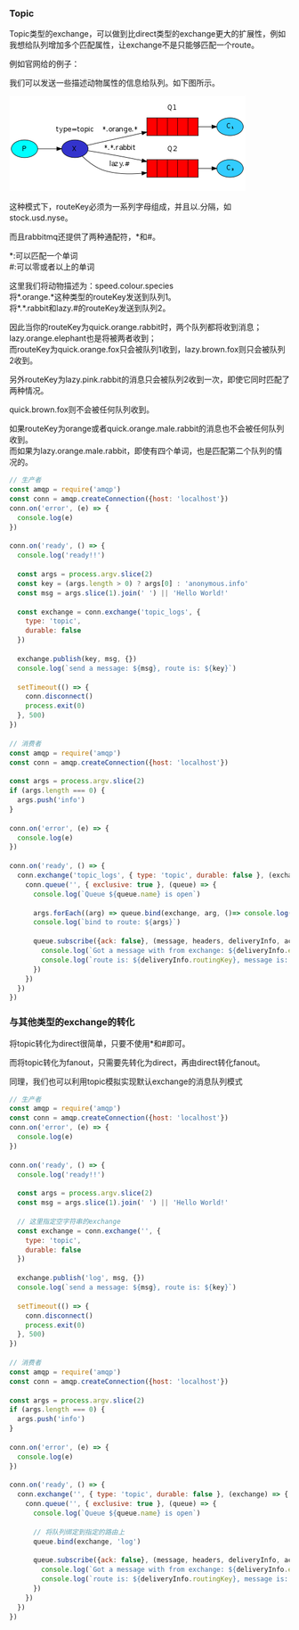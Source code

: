 ### Topic
Topic类型的exchange，可以做到比direct类型的exchange更大的扩展性，例如我想给队列增加多个匹配属性，让exchange不是只能够匹配一个route。

例如官网给的例子：

我们可以发送一些描述动物属性的信息给队列。如下图所示。

![示例](https://raw.githubusercontent.com/zhengweikeng/rabbitmq-try/master/src/topic/python-five.png)

这种模式下，routeKey必须为一系列字母组成，并且以.分隔，如stock.usd.nyse。

而且rabbitmq还提供了两种通配符，*和#。

*:可以匹配一个单词  
\#:可以零或者以上的单词

这里我们将动物描述为：speed.colour.species  
将\*.orange.\*这种类型的routeKey发送到队列1。  
将\*.\*.rabbit和lazy.#的routeKey发送到队列2。

因此当你的routeKey为quick.orange.rabbit时，两个队列都将收到消息；  
lazy.orange.elephant也是将被两者收到；  
而routeKey为quick.orange.fox只会被队列1收到，lazy.brown.fox则只会被队列2收到。

另外routeKey为lazy.pink.rabbit的消息只会被队列2收到一次，即使它同时匹配了两种情况。

quick.brown.fox则不会被任何队列收到。

如果routeKey为orange或者quick.orange.male.rabbit的消息也不会被任何队列收到。  
而如果为lazy.orange.male.rabbit，即使有四个单词，也是匹配第二个队列的情况的。

```javascript
// 生产者
const amqp = require('amqp')
const conn = amqp.createConnection({host: 'localhost'})
conn.on('error', (e) => {
  console.log(e)
})

conn.on('ready', () => {
  console.log('ready!!')
  
  const args = process.argv.slice(2)
  const key = (args.length > 0) ? args[0] : 'anonymous.info'
  const msg = args.slice(1).join(' ') || 'Hello World!'
  
  const exchange = conn.exchange('topic_logs', {
    type: 'topic',
    durable: false
  })
  
  exchange.publish(key, msg, {})
  console.log(`send a message: ${msg}, route is: ${key}`)
  
  setTimeout(() => {
    conn.disconnect()
    process.exit(0)
  }, 500)
})

// 消费者
const amqp = require('amqp')
const conn = amqp.createConnection({host: 'localhost'})

const args = process.argv.slice(2)
if (args.length === 0) {
  args.push('info')
}

conn.on('error', (e) => {
  console.log(e)
})

conn.on('ready', () => {
  conn.exchange('topic_logs', { type: 'topic', durable: false }, (exchange) => {
    conn.queue('', { exclusive: true }, (queue) => {
      console.log(`Queue ${queue.name} is open`)
      
      args.forEach((arg) => queue.bind(exchange, arg, ()=> console.log('bind finish')))
      console.log(`bind to route: ${args}`)
          
      queue.subscribe({ack: false}, (message, headers, deliveryInfo, ack) => {
        console.log(`Got a message with from exchange: ${deliveryInfo.exchange}`)
        console.log(`route is: ${deliveryInfo.routingKey}, message is: ${message.data.toString()}`)
      })
    })
  })
})
```

### 与其他类型的exchange的转化
将topic转化为direct很简单，只要不使用\*和\#即可。

而将topic转化为fanout，只需要先转化为direct，再由direct转化fanout。

同理，我们也可以利用topic模拟实现默认exchange的消息队列模式
```javascript
// 生产者
const amqp = require('amqp')
const conn = amqp.createConnection({host: 'localhost'})
conn.on('error', (e) => {
  console.log(e)
})

conn.on('ready', () => {
  console.log('ready!!')
  
  const args = process.argv.slice(2)
  const msg = args.slice(1).join(' ') || 'Hello World!'
  
  // 这里指定空字符串的exchange
  const exchange = conn.exchange('', {
    type: 'topic',
    durable: false
  })
  
  exchange.publish('log', msg, {})
  console.log(`send a message: ${msg}, route is: ${key}`)
  
  setTimeout(() => {
    conn.disconnect()
    process.exit(0)
  }, 500)
})

// 消费者
const amqp = require('amqp')
const conn = amqp.createConnection({host: 'localhost'})

const args = process.argv.slice(2)
if (args.length === 0) {
  args.push('info')
}

conn.on('error', (e) => {
  console.log(e)
})

conn.on('ready', () => {
  conn.exchange('', { type: 'topic', durable: false }, (exchange) => {
    conn.queue('', { exclusive: true }, (queue) => {
      console.log(`Queue ${queue.name} is open`)
      
      // 将队列绑定到指定的路由上
      queue.bind(exchange, 'log')
          
      queue.subscribe({ack: false}, (message, headers, deliveryInfo, ack) => {
        console.log(`Got a message with from exchange: ${deliveryInfo.exchange}`)
        console.log(`route is: ${deliveryInfo.routingKey}, message is: ${message.data.toString()}`)
      })
    })
  })
})
```
